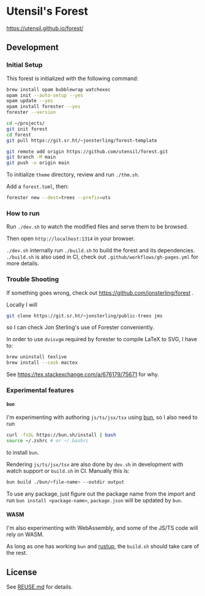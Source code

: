 # Utensil's Forest

https://utensil.github.io/forest/

## Development

### Initial Setup

This forest is initialized with the following command:

```bash
brew install opam bubblewrap watchexec
opam init --auto-setup --yes
opam update --yes
opam install forester --yes
forester --version

cd ~/projects/
git init forest
cd forest
git pull https://git.sr.ht/~jonsterling/forest-template

git remote add origin https://github.com/utensil/forest.git
git branch -M main
git push -u origin main
```

To initialize `theme` directory, review and run `./thm.sh`.

Add a `forest.toml`, then:

```bash
forester new --dest=trees --prefix=uts
```
### How to run

Run `./dev.sh` to watch the modified files and serve them to be browsed.

Then open `http://localhost:1314` in your browser.

`./dev.sh` internally run `./build.sh` to build the forest and its dependencies. `./build.sh` is also used in CI, check out `.github/workflows/gh-pages.yml` for more details.

### Trouble Shooting

If something goes wrong, check out https://github.com/jonsterling/forest .

Locally I will

```bash
git clone https://git.sr.ht/~jonsterling/public-trees jms
```

so I can check Jon Sterling's use of Forester conveniently.

In order to use `dvisvgm` required by forester to compile LaTeX to SVG, I have to:

```bash
brew uninstall texlive
brew install --cask mactex
```

See https://tex.stackexchange.com/a/676179/75671 for why.

### Experimental features

#### `bun`

I'm experimenting with authoring `js/ts/jsx/tsx` using [bun](https://bun.sh/), so I also need to run

```bash
curl -fsSL https://bun.sh/install | bash
source ~/.zshrc # or ~/.bashrc
```

to install `bun`.

Rendering `js/ts/jsx/tsx` are also done by `dev.sh` in development with watch support or `build.sh` in CI. Manually this is:

```bash
bun build ./bun/<file-name> --outdir output
```

To use any package, just figure out the package name from the import and run `bun install <package-name>`, `package.json` will be updated by `bun`.

#### WASM

I'm also experimenting with WebAssembly, and some of the JS/TS code will rely on WASM.

As long as one has working `bun` and [rustup](https://rustup.rs/), the `build.sh` should take care of the rest.

## License

See [REUSE.md](REUSE.md) for details.
